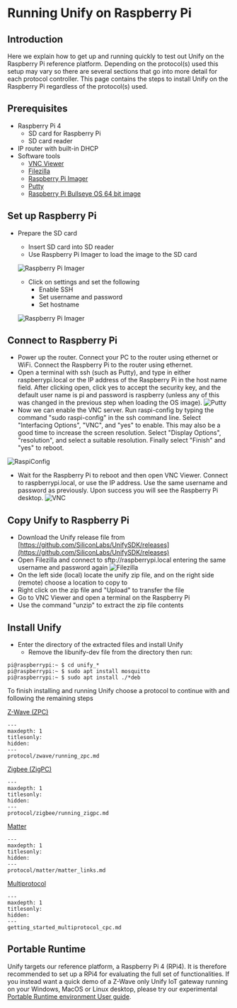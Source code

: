 # Running Unify on Raspberry Pi

## Introduction

Here we explain how to get up and running quickly to test out Unify on the Raspberry Pi reference platform. Depending on the protocol(s) used this setup may vary so there are several sections that go into more detail for each protocol controller. This page contains the steps to install Unify on the Raspberry Pi regardless of the protocol(s) used.

## Prerequisites

- Raspberry Pi 4
  - SD card for Raspberry Pi
  - SD card reader
- IP router with built-in DHCP
- Software tools 
  - [VNC Viewer](https://www.realvnc.com)
  - [Filezilla](https://filezilla-project.org)
  - [Raspberry Pi Imager](https://www.raspberrypi.com/software/)
  - [Putty](https://www.putty.org)
  - [Raspberry Pi Bullseye OS 64 bit image](https://www.raspberrypi.com/software/operating-systems/)

## Set up Raspberry Pi

- Prepare the SD card
  - Insert SD card into SD reader
  - Use Raspberry Pi Imager to load the image to the SD card 
 
  ![Raspberry Pi Imager](assets/img/rpi_imager.png)
  - Click on settings and set the following 
    - Enable SSH
    - Set username and password
    - Set hostname
    
  ![Raspberry Pi Imager](assets/img/rpi_imager2.png)

## Connect to Raspberry Pi

- Power up the router. Connect your PC to the router using ethernet or WiFi. Connect the Raspberry Pi to the router using ethernet.
- Open a terminal with ssh (such as Putty), and type in either raspberrypi.local or the IP address of the Raspberry Pi in the host name field. After clicking open, click yes to accept the security key, and the default user name is pi and password is raspberry (unless any of this was changed in the previous step when loading the OS image).
![Putty](assets/img/putty.png)
- Now we can enable the VNC server. Run raspi-config by typing the command "sudo raspi-config" in the ssh command line. Select "Interfacing Options", "VNC", and "yes" to enable. This may also be a good time to increase the screen resolution. Select "Display Options", "resolution", and select a suitable resolution. Finally select "Finish" and "yes" to reboot.

![RaspiConfig](assets/img/raspiconfig.png)
- Wait for the Raspberry Pi to reboot and then open VNC Viewer. Connect to raspberrypi.local, or use the IP address. Use the same username and password as previously. Upon success you will see the Raspberry Pi desktop.
![VNC](assets/img/vncviewer.png)

## Copy Unify to Raspberry Pi

- Download the Unify release file from [https://github.com/SiliconLabs/UnifySDK/releases](https://github.com/SiliconLabs/UnifySDK/releases)
- Open Filezilla and connect to sftp://raspberrypi.local entering the same username and password again
![Filezilla](assets/img/filezilla.png)
- On the left side (local) locate the unify zip file, and on the right side (remote) choose a location to copy to
- Right click on the zip file and "Upload" to transfer the file
- Go to VNC Viewer and open a terminal on the Raspberry Pi
- Use the command "unzip" to extract the zip file contents

## Install Unify 

- Enter the directory of the extracted files and install Unify
  - Remove the libunify-dev file from the directory then run:
```console
pi@raspberrypi:~ $ cd unify_*
pi@raspberrypi:~ $ sudo apt install mosquitto
pi@raspberrypi:~ $ sudo apt install ./*deb
```

To finish installing and running Unify choose a protocol to continue with and following the remaining steps

[Z-Wave (ZPC)](protocol/zwave/running_zpc.md)

```{toctree}
---
maxdepth: 1
titlesonly:
hidden:
---
protocol/zwave/running_zpc.md
```

[Zigbee (ZigPC)](protocol/zigbee/running_zigpc.md)

```{toctree}
---
maxdepth: 1
titlesonly:
hidden:
---
protocol/zigbee/running_zigpc.md
```

[Matter](protocol/matter/matter_links.md)

```{toctree}
---
maxdepth: 1
titlesonly:
hidden:
---
protocol/matter/matter_links.md
```
[Multiprotocol](getting_started_multiprotocol_cpc.md)

```{toctree}
---
maxdepth: 1
titlesonly:
hidden:
---
getting_started_multiprotocol_cpc.md
```

## Portable Runtime

Unify targets our reference platform, a Raspberry Pi 4 (RPi4).
It is therefore recommended to set up a RPi4 for evaluating the full set of functionalities.
If you instead want a quick demo of a Z-Wave only Unify IoT gateway running on
your Windows, MacOS or Linux desktop, please try our experimental
[Portable Runtime environment User guide](../portable_runtime/readme_user.md).



